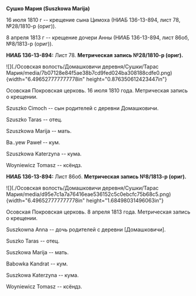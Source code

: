 **Сушко Мария (Suszkowa Marija)**

16 июля 1810 г -- крещение сына Цимоха (НИАБ 136-13-894, лист 78,
№28/1810-р (ориг)).

8 апреля 1813 г -- крещение дочери Анны (НИАБ 136-13-894, лист 86об,
№8/1813-р (ориг)).

**НИАБ 136-13-894:** Лист 78. **Метрическая запись №28/1810-р (ориг).**

![](./Осовская волость/Домашковичи деревня/Сушки/Тарас Мария/media/7b07128e84f5ae38b7cd9fed024ba308188cdfe0.png){width="6.496527777777778in"
height="0.876350612423447in"}

Осовская Покровская церковь. 16 июля 1810 года. Метрическая запись о
крещении.

Szuszko Cimoch -- сын родителей с деревни Домашковичи.

Szuszko Taras -- отец.

Szuszkowa Marija -- мать.

Ba..yew Paweł -- кум.

Szuszkowa Katerzyna -- кума.

Woyniewicz Tomasz -- ксёндз.

**НИАБ 136-13-894:** Лист 86об. **Метрическая запись №8/1813-р (ориг).**

![](./Осовская волость/Домашковичи деревня/Сушки/Тарас Мария/media/d95e7c1a7a76416eae536152c5c0ebcfc75b68c5.png){width="6.496527777777778in"
height="1.68498031496063in"}

Осовская Покровская церковь. 8 апреля 1813 года. Метрическая запись о
крещении.

Suszkowna Anna -- дочь родителей с деревни \[Домашковичи\].

Suszko Taras -- отец.

Suszkowa Marija -- мать.

Babowka Kandrat -- кум.

Suszkowa Katerzyna -- кума.

Woyniewicz Tomasz -- ксёндз.
